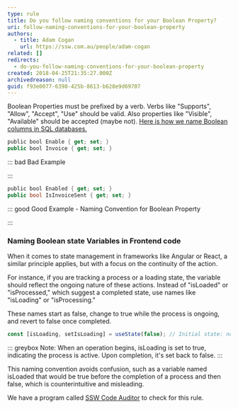 ```yaml
---
type: rule
title: Do you follow naming conventions for your Boolean Property?
uri: follow-naming-conventions-for-your-boolean-property
authors:
  - title: Adam Cogan
    url: https://ssw.com.au/people/adam-cogan
related: []
redirects:
  - do-you-follow-naming-conventions-for-your-boolean-property
created: 2018-04-25T21:35:27.000Z
archivedreason: null
guid: f93e0077-6398-425b-8613-b628e9d69707
---
```

Boolean Properties must be prefixed by a verb. Verbs like "Supports", "Allow", "Accept", "Use" should be valid. Also properties like "Visible", "Available" should be accepted (maybe not). [Here is how we name Boolean columns in SQL databases.](https://www.ssw.com.au/ssw/Standards/Rules/RulestoBetterSQLServerdatabases.aspx#BitFields)

<!--endintro-->

```csharp
public bool Enable { get; set; }
public bool Invoice { get; set; }
```

::: bad
Bad Example

:::

```csharp
public bool Enabled { get; set; }
public bool IsInvoiceSent { get; set; }
```

::: good
Good Example - Naming Convention for Boolean Property

:::

### Naming Boolean state Variables in Frontend code

When it comes to state management in frameworks like Angular or React, a similar principle applies, but with a focus on the continuity of the action.

For instance, if you are tracking a process or a loading state, the variable should reflect the ongoing nature of these actions. Instead of "isLoaded" or "isProcessed," which suggest a completed state, use names like "isLoading" or "isProcessing."

These names start as false, change to true while the process is ongoing, and revert to false once completed.

```js
const [isLoading, setIsLoading] = useState(false); // Initial state: not loading
```

::: greybox
Note: When an operation begins, isLoading is set to true, indicating the process is active. Upon completion, it's set back to false.
:::

This naming convention avoids confusion, such as a variable named isLoaded that would be true before the completion of a process and then false, which is counterintuitive and misleading.

We have a program called [SSW Code Auditor](https://www.ssw.com.au/ssw/CodeAuditor/) to check for this rule.
